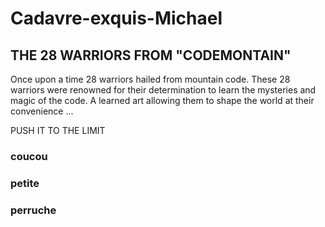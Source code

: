 # Cadavre-exquis-Michael
## THE 28 WARRIORS FROM "CODEMONTAIN"

Once upon a time 28 warriors hailed from mountain code.
These 28 warriors were renowned for their determination to learn the mysteries and magic of the code.
A learned art allowing them to shape the world at their convenience ...

PUSH IT TO THE LIMIT

### coucou
### petite 
### perruche
